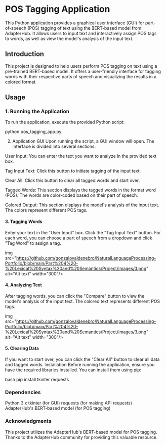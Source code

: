 # POS Tagging Application

This Python application provides a graphical user interface (GUI) for part-of-speech (POS) tagging of text using the BERT-based model from AdapterHub. It allows users to input text and interactively assign POS tags to words, as well as view the model's analysis of the input text.

## Introduction

This project is designed to help users perform POS tagging on text using a pre-trained BERT-based model. It offers a user-friendly interface for tagging words with their respective parts of speech and visualizing the results in a colored format.

## Usage

### 1. Running the Application

To run the application, execute the provided Python script:

python pos_tagging_app.py


2. Application GUI
Upon running the script, a GUI window will open. The interface is divided into several sections:


User Input: You can enter the text you want to analyze in the provided text box.

Tag Input Text: Click this button to initiate tagging of the input text.

Clear All: Click this button to clear all tagged words and start over.

Tagged Words: This section displays the tagged words in the format word (POS). The words are color-coded based on their part of speech.

Colored Output: This section displays the model's analysis of the input text. The colors represent different POS tags.

#### 3. Tagging Words
Enter your text in the "User Input" box.
Click the "Tag Input Text" button.
For each word, you can choose a part of speech from a dropdown and click "Tag Word" to assign a tag.

img src="https://github.com/gonzalovaldenebro/NaturalLanguageProcessing-Portfolio/blob/main/Part%204%20-%20Lexical%20Syntax%20and%20Semantics/Project/Images/3.png" alt="Alt text" width="300"/>

#### 4. Analyzing Text

After tagging words, you can click the "Compare" button to view the model's analysis of the input text. The colored text represents different POS tags.

img src="https://github.com/gonzalovaldenebro/NaturalLanguageProcessing-Portfolio/blob/main/Part%204%20-%20Lexical%20Syntax%20and%20Semantics/Project/Images/3.png" alt="Alt text" width="300"/>

#### 5. Clearing Data
If you want to start over, you can click the "Clear All" button to clear all data and tagged words.
Installation
Before running the application, ensure you have the required libraries installed. You can install them using pip:

bash
pip install tkinter requests
### Dependencies

Python 3.x
tkinter (for GUI)
requests (for making API requests)
AdapterHub's BERT-based model (for POS tagging)


### Acknowledgments
This project utilizes the AdapterHub's BERT-based model for POS tagging. Thanks to the AdapterHub community for providing this valuable resource.